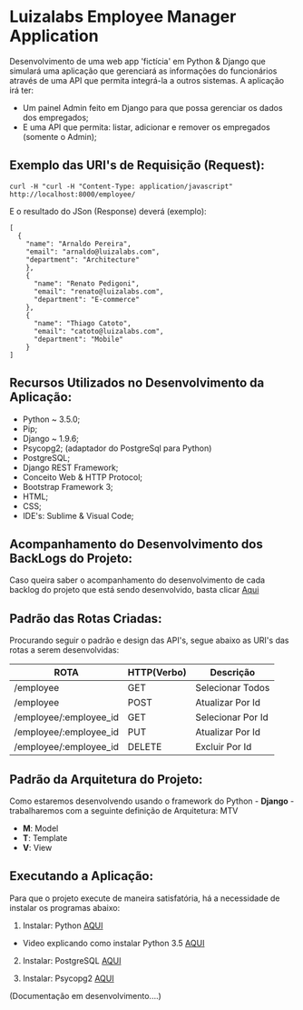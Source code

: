 # Luizalabs Employee Manager Application 

Desenvolvimento de uma web app 'fictícia' em Python & Django que simulará uma aplicação que gerenciará as informações do funcionários através de uma API que permita integrá-la a outros sistemas. 
A aplicação irá ter: 

* Um painel Admin feito em Django para que possa gerenciar os dados dos empregados;
* E uma API que permita: listar, adicionar e remover os empregados (somente o Admin);

## Exemplo das URI's de Requisição (Request):

```
curl -H "curl -H "Content-Type: application/javascript" http://localhost:8000/employee/

```

E o resultado do JSon (Response) deverá (exemplo):

```
[
  {
    "name": "Arnaldo Pereira",
    "email": "arnaldo@luizalabs.com",
    "department": "Architecture"
    },
    {
      "name": "Renato Pedigoni",
      "email": "renato@luizalabs.com",
      "department": "E-commerce"
    },
    {
      "name": "Thiago Catoto",
      "email": "catoto@luizalabs.com",
      "department": "Mobile"
    }
]

```

## Recursos Utilizados no Desenvolvimento da Aplicação:

- Python ~ 3.5.0;
- Pip;
- Django ~ 1.9.6;
- Psycopg2; (adaptador do PostgreSql para Python)
- PostgreSQL;
- Django REST Framework;
- Conceito Web & HTTP Protocol;
- Bootstrap Framework 3;
- HTML;
- CSS;
- IDE's: Sublime & Visual Code;

## Acompanhamento do Desenvolvimento dos BackLogs do Projeto:

Caso queira saber o acompanhamento do desenvolvimento de cada backlog do projeto que está sendo
desenvolvido, basta clicar [Aqui](https://trello.com/b/GU7mnbyn/projeto-luizalabs-employee-manager-application)

## Padrão das Rotas Criadas: 

Procurando seguir o padrão e design das API's, segue abaixo as URI's das rotas a serem desenvolvidas:

 ROTA                     |     HTTP(Verbo)   |      Descrição        | 
------------------------- | ----------------- | --------------------- | 
/employee                 |       GET         | Selecionar Todos      | 
/employee                 |       POST        | Atualizar Por Id      | 
/employee/:employee_id    |       GET         | Selecionar Por Id     | 
/employee/:employee_id    |       PUT         | Atualizar Por Id      |    
/employee/:employee_id    |       DELETE      | Excluir Por Id        |


## Padrão da Arquitetura do Projeto:

Como estaremos desenvolvendo usando o framework do Python - **Django** - trabalharemos com a seguinte definição de Arquitetura: MTV

- **M**: Model
- **T**: Template
- **V**: View


## Executando a Aplicação:

Para que o projeto execute de maneira satisfatória, há a necessidade de instalar os programas abaixo:

1) Instalar: Python [AQUI](https://www.python.org/downloads/)
  - Video explicando como instalar Python 3.5 [AQUI](https://www.youtube.com/watch?v=YdNiifNwt_M)

2) Instalar: PostgreSQL [AQUI]()

3) Instalar: Psycopg2 [AQUI]()


(Documentação em desenvolvimento....)
